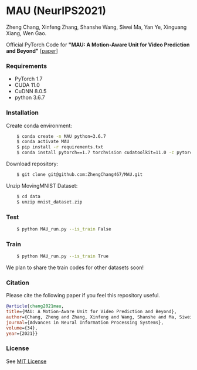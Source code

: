 # MAU (NeurIPS2021)

Zheng Chang,
Xinfeng Zhang,
Shanshe Wang,
Siwei Ma,
Yan Ye,
Xinguang Xiang,
Wen Gao.

Official PyTorch Code for **"MAU: A Motion-Aware Unit for Video Prediction and
Beyond"** [[paper]](https://proceedings.neurips.cc/paper/2021/file/e25cfa90f04351958216f97e3efdabe9-Paper.pdf)

### Requirements
- PyTorch 1.7
- CUDA 11.0
- CuDNN 8.0.5
- python 3.6.7

### Installation
Create conda environment:
```bash
    $ conda create -n MAU python=3.6.7
    $ conda activate MAU
    $ pip install -r requirements.txt
    $ conda install pytorch==1.7 torchvision cudatoolkit=11.0 -c pytorch
```
Download repository:
```bash
    $ git clone git@github.com:ZhengChang467/MAU.git
```
Unzip MovingMNIST Dataset:
```bash
    $ cd data
    $ unzip mnist_dataset.zip
```
### Test
```bash
    $ python MAU_run.py --is_train False
```
### Train
```bash
    $ python MAU_run.py --is_train True
```
We plan to share the train codes for other datasets soon!
### Citation
Please cite the following paper if you feel this repository useful.
```bibtex
@article{chang2021mau,
title={MAU: A Motion-Aware Unit for Video Prediction and Beyond},
author={Chang, Zheng and Zhang, Xinfeng and Wang, Shanshe and Ma, Siwei and Ye, Yan and Xinguang, Xiang and Gao, Wen},
journal={Advances in Neural Information Processing Systems},
volume={34},
year={2021}}
```
### License
See [MIT License](https://github.com/ZhengChang467/MAU/blob/master/LICENSE)


